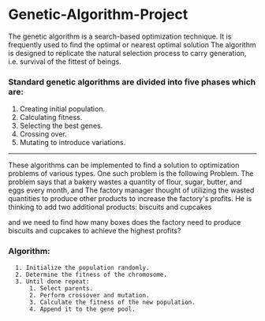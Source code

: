 # Genetic-Algorithm-Project
The genetic algorithm is a search-based optimization technique. It is frequently used to find the optimal or nearest optimal solution
The algorithm is designed to replicate the natural selection process to carry generation, i.e. survival of the fittest of beings. 
### Standard genetic algorithms are divided into five phases which are:
  1. Creating initial population.
  2. Calculating fitness.
  3. Selecting the best genes.
  4. Crossing over.
  5. Mutating to introduce variations.
  
  --------------------------------------------------
These algorithms can be implemented to find a solution to optimization problems of various types. 
One such problem is the following Problem. The problem says that a  bakery wastes a quantity of flour, sugar, butter, and eggs every month, and The factory manager thought of utilizing the wasted quantities to produce other products to increase the factory's profits. He is thinking to add two additional products: biscuits and cupcakes

and we need to find how many boxes does the factory need to produce biscuits and cupcakes to achieve the highest profits?

### Algorithm: 
 

      1. Initialize the population randomly.
      2. Determine the fitness of the chromosome.
      3. Until done repeat:
          1. Select parents.
          2. Perform crossover and mutation.
          3. Calculate the fitness of the new population.
          4. Append it to the gene pool.
